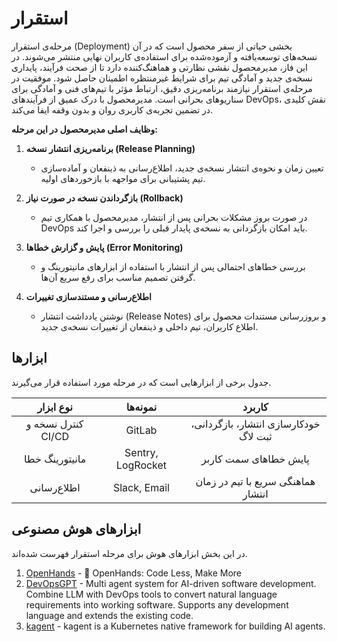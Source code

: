 # استقرار

مرحله‌ی استقرار (Deployment) بخشی حیاتی از سفر محصول است که در آن نسخه‌های توسعه‌یافته و آزموده‌شده برای استفاده‌ی کاربران نهایی منتشر می‌شوند. در این فاز، مدیرمحصول نقشی نظارتی و هماهنگ‌کننده دارد تا از صحت فرآیند، پایداری نسخه‌ی جدید و آمادگی تیم برای شرایط غیرمنتظره اطمینان حاصل شود. موفقیت در مرحله‌ی استقرار نیازمند برنامه‌ریزی دقیق، ارتباط مؤثر با تیم‌های فنی و آمادگی برای سناریوهای بحرانی است. مدیرمحصول با درک عمیق از فرآیندهای DevOps، نقش کلیدی در تضمین تجربه‌ی کاربری روان و بدون وقفه ایفا می‌کند.

**وظایف اصلی مدیرمحصول در این مرحله:**

1. **برنامه‌ریزی انتشار نسخه (Release Planning)**
    - تعیین زمان و نحوه‌ی انتشار نسخه‌ی جدید، اطلاع‌رسانی به ذینفعان و آماده‌سازی تیم پشتیبانی برای مواجهه با بازخوردهای اولیه.

2. **بازگرداندن نسخه در صورت نیاز (Rollback)**
    - در صورت بروز مشکلات بحرانی پس از انتشار، مدیرمحصول با همکاری تیم DevOps باید امکان بازگردانی به نسخه‌ی پایدار قبلی را بررسی و اجرا کند.

3. **پایش و گزارش خطاها (Error Monitoring)**
    - بررسی خطاهای احتمالی پس از انتشار با استفاده از ابزارهای مانیتورینگ و گرفتن تصمیم مناسب برای رفع سریع آن‌ها.

4. **اطلاع‌رسانی و مستندسازی تغییرات**
    - نوشتن یادداشت انتشار (Release Notes) و بروزرسانی مستندات محصول برای اطلاع کاربران، تیم داخلی و ذینفعان از تغییرات نسخه‌ی جدید.

## ابزارها
جدول برخی از ابزارهایی است که در مرحله مورد استفاده قرار می‌گیرند.

| نوع ابزار | نمونه‌ها | کاربرد |
| :---: | :---: | :---: |
| کنترل نسخه و CI/CD | GitLab | خودکارسازی انتشار، بازگردانی، ثبت لاگ |
| مانیتورینگ خطا | Sentry, LogRocket | پایش خطاهای سمت کاربر |
| اطلاع‌رسانی | Slack, Email | هماهنگی سریع با تیم در زمان انتشار |

## ابزارهای هوش مصنوعی

در این بخش ابزارهای هوش برای مرحله استقرار فهرست شده‌اند.

1. [OpenHands](https://github.com/All-Hands-AI/OpenHands) -  🙌 OpenHands: Code Less, Make More 
2. [DevOpsGPT](https://github.com/kuafuai/DevOpsGPT) -  Multi agent system for AI-driven software development. Combine LLM with DevOps tools to convert natural language requirements into working software. Supports any development language and extends the existing code.
3. [kagent](https://github.com/kagent-dev/kagent) - kagent is a Kubernetes native framework for building AI agents.
